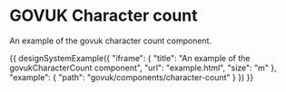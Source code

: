 ---
---
# GOVUK Character count

An example of the govuk character count component.

{{ designSystemExample({
"iframe": {
    "title": "An example of the govukCharacterCount component",
    "url": "example.html",
    "size": "m"
},
"example": {
    "path": "govuk/components/character-count"
}
}) }}
